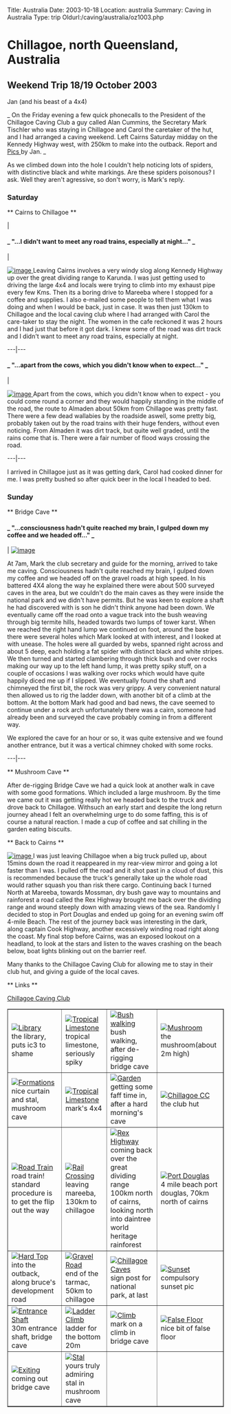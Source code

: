 Title: Australia 
Date: 2003-10-18
Location: australia
Summary: Caving in Australia
Type: trip
Oldurl:/caving/australia/oz1003.php


#  Chillagoe, north Queensland, Australia 

##  Weekend Trip 18/19 October 2003 

Jan (and his beast of a 4x4) 

_ On the Friday evening a few quick phonecalls to the President of the Chillagoe Caving Club a guy called Alan Cummins, the Secretary Mark Tischler who was staying in Chillagoe and Carol the caretaker of the hut, and I had arranged a caving weekend. Left Cairns Saturday midday on the Kennedy Highway west, with 250km to make into the outback. Report and [ Pics ](/caving/old/australia/oz1003photos.php) by Jan. _

As we climbed down into the hole I couldn't help noticing lots of spiders, with distinctive black and white markings. Are these spiders poisonous? I ask. Well they aren't agressive, so don't worry, is Mark's reply. 

###  Saturday 

** Cairns to Chillagoe **   


| 

####  _ "...I didn't want to meet any road trains, especially at night..." _

| 

[ ![image](/caving/old/australia/oz1003images/intotheoutback127.jpg) ](/caving/old/australia/oz1003images/a0127.jpg) Leaving Cairns involves a very windy slog along Kennedy Highway up over the great dividing range to Karunda. I was just getting used to driving the large 4x4 and locals were trying to climb into my exhaust pipe every few Kms. Then its a boring drive to Mareeba where I stopped for a coffee and supplies. I also e-mailed some people to tell them what I was doing and when I would be back, just in case. It was then just 130km to Chillagoe and the local caving club where I had arranged with Carol the care-taker to stay the night. The women in the cafe reckoned it was 2 hours and I had just that before it got dark. I knew some of the road was dirt track and I didn't want to meet any road trains, especially at night.   
  
---|---  
  
  


####  _ "...apart from the cows, which you didn't know when to expect..." _

| 

[ ![image](/caving/old/australia/oz1003images/graveltrack131.jpg) ](/caving/old/australia/oz1003images/a0131.jpg) Apart from the cows, which you didn't know when to expect - you could come round a corner and they would happily standing in the middle of the road, the route to Almaden about 50km from Chillagoe was pretty fast. There were a few dead wallabies by the roadside aswell, some pretty big, probably taken out by the road trains with their huge fenders, without even noticing. From Almaden it was dirt track, but quite well graded, until the rains come that is. There were a fair number of flood ways crossing the road.   
  
---|---  
  
I arrived in Chillagoe just as it was getting dark, Carol had cooked dinner for me. I was pretty bushed so after quick beer in the local I headed to bed. 

###  Sunday 

** Bridge Cave **   


####  _ "...consciousness hadn't quite reached my brain, I gulped down my coffee and we headed off..." _

|  [ ![image](/caving/old/australia/oz1003images/falsefloor21.jpg) ](/caving/old/australia/oz1003images/a0021-aps.jpg)

At 7am, Mark the club secretary and guide for the morning, arrived to take me caving. Consciousness hadn't quite reached my brain, I gulped down my coffee and we headed off on the gravel roads at high speed. In his battered 4X4 along the way he explained there were about 500 surveyed caves in the area, but we couldn't do the main caves as they were inside the national park and we didn't have permits. But he was keen to explore a shaft he had discovered with is son he didn't think anyone had been down. We eventually came off the road onto a vague track into the bush weaving through big termite hills, headed towards two lumps of tower karst. When we reached the right hand lump we continued on foot, around the base there were several holes which Mark looked at with interest, and I looked at with unease. The holes were all guarded by webs, spanned right across and about 5 deep, each holding a fat spider with distinct black and white stripes. We then turned and started clambering through thick bush and over rocks making our way up to the left hand lump, it was pretty spiky stuff, on a couple of occasions I was walking over rocks which would have quite happily diced me up if I slipped. We eventually found the shaft and chimneyed the first bit, the rock was very grippy. A very convenient natural then allowed us to rig the ladder down, with another bit of a climb at the bottom. At the bottom Mark had good and bad news, the cave seemed to continue under a rock arch unfortunately there was a cairn, someone had already been and surveyed the cave probably coming in from a different way. 

We explored the cave for an hour or so, it was quite extensive and we found another entrance, but it was a vertical chimney choked with some rocks.   
  
---|---  
  
** Mushroom Cave **   


After de-rigging Bridge Cave we had a quick look at another walk in cave with some good formations. Which included a large mushroom. By the time we came out it was getting really hot we headed back to the truck and drove back to Chillagoe. Withsuch an early start and despite the long return journey ahead I felt an overwhelming urge to do some faffing, this is of course a natural reaction. I made a cup of coffee and sat chilling in the garden eating biscuits. 

** Back to Cairns **   


[ ![image](/caving/old/australia/oz1003images/4milebeach49.jpg) ](/caving/old/australia/oz1003images/a0049.jpg) I was just leaving Chillagoe when a big truck pulled up, about 15mins down the road it reappeared in my rear-view mirror and going a lot faster than I was. I pulled off the road and it shot past in a cloud of dust, this is recommended because the truck's generally take up the whole road would rather squash you than risk there cargo. Continuing back I turned North at Mareeba, towards Mossman, dry bush gave way to mountains and rainforest a road called the Rex Highway brought me back over the dividing range and wound steeply down with amazing views of the sea. Randomly I decided to stop in Port Douglas and ended up going for an evening swim off 4-mile Beach. The rest of the journey back was interesting in the dark, along captain Cook Highway, another excessively winding road right along the coast. My final stop before Cairns, was an exposed lookout on a headland, to look at the stars and listen to the waves crashing on the beach below, boat lights blinking out on the barrier reef. 

Many thanks to the Chillagoe Caving Club for allowing me to stay in their club hut, and giving a guide of the local caves. 

** Links **   
  
[ Chillagoe Caving Club ](http://www.chillagoecavingclub.org.au)

<table width="500" border="1" cellspacing="0" cellpadding="5">
  <tr>
    <td><a href="/caving/old/australia/oz1003images/a0008.jpg"><img src="/caving/old/australia/oz1003images/thumb/a0008.jpg" border="0" alt="Library"></a><br>the library, puts ic3 to shame</td>
    <td><a href="/caving/old/australia/oz1003images/a0015.jpg"><img src="/caving/old/australia/oz1003images/thumb/a0015.jpg" border="0" alt="Tropical Limestone"></a><br>tropical limestone, seriously spiky</td>
    <td><a href="/caving/old/australia/oz1003images/a0017.jpg"><img src="/caving/old/australia/oz1003images/thumb/a0017.jpg" border="0" alt="Bush walking"></a><br>bush walking, after de-rigging bridge cave</td>
	<td><a href="/caving/old/australia/oz1003images/a0018.jpg"><img src="/caving/old/australia/oz1003images/thumb/a0018.jpg" border="0" alt="Mushroom"></a><br>the mushroom(about 2m high)</td>
  </tr>
  <tr>
    <td><a href="/caving/old/australia/oz1003images/a0021.jpg"><img src="/caving/old/australia/oz1003images/thumb/a0021.jpg" border="0" alt="Formations"></a><br>nice curtain and stal, mushroom cave</td>
    <td><a href="/caving/old/australia/oz1003images/a0024.jpg"><img src="/caving/old/australia/oz1003images/thumb/a0024.jpg" border="0" alt="Tropical Limestone"></a><br>mark's 4x4</td>
    <td><a href="/caving/old/australia/oz1003images/a0026.jpg"><img src="/caving/old/australia/oz1003images/thumb/a0026.jpg" border="0" alt="Garden"></a><br>getting some faff time in, after a hard morning's cave</td>
	<td><a href="/caving/old/australia/oz1003images/a0028.jpg"><img src="/caving/old/australia/oz1003images/thumb/a0028.jpg" border="0" alt="Chillagoe CC"></a><br>the club hut</td>
  </tr>
  <tr>
    <td><a href="/caving/old/australia/oz1003images/a0035.jpg"><img src="/caving/old/australia/oz1003images/thumb/a0035.jpg" border="0" alt="Road Train"></a><br>road train! standard procedure is to get the flip out the way</td>
    <td><a href="/caving/old/australia/oz1003images/a0040.jpg"><img src="/caving/old/australia/oz1003images/thumb/a0040.jpg" border="0" alt="Rail Crossing"></a><br>leaving mareeba, 130km to chillagoe</td>
    <td><a href="/caving/old/australia/oz1003images/a0047.jpg"><img src="/caving/old/australia/oz1003images/thumb/a0047.jpg" border="0" alt="Rex Highway"></a><br>coming back over the great dividing range 100km north of cairns, looking north into daintree world heritage rainforest</td>
	<td><a href="/caving/old/australia/oz1003images/a0049.jpg"><img src="/caving/old/australia/oz1003images/thumb/a0049.jpg" border="0" alt="Port Douglas"></a><br>4 mile beach port douglas, 70km north of cairns</td>
  </tr>
  <tr>
    <td><a href="/caving/old/australia/oz1003images/a0127.jpg"><img src="/caving/old/australia/oz1003images/thumb/a0127.jpg" border="0" alt="Hard Top"></a><br>into the outback, along bruce's development road</td>
    <td><a href="/caving/old/australia/oz1003images/a0131.jpg"><img src="/caving/old/australia/oz1003images/thumb/a0131.jpg" border="0" alt="Gravel Road"></a><br>end of the tarmac, 50km to chillagoe</td>
    <td><a href="/caving/old/australia/oz1003images/a0136.jpg"><img src="/caving/old/australia/oz1003images/thumb/a0136.jpg" border="0" alt="Chillagoe Caves"></a><br>sign post for national park, at last</td>
	<td><a href="/caving/old/australia/oz1003images/a0142.jpg"><img src="/caving/old/australia/oz1003images/thumb/a0142.jpg" border="0" alt="Sunset"></a><br>compulsory sunset pic</td>
  </tr>
  <tr>
    <td><a href="/caving/old/australia/oz1003images/a0018-aps.jpg"><img src="/caving/old/australia/oz1003images/thumb/a0018-aps.jpg" border="0" alt="Entrance Shaft"></a><br>30m entrance shaft, bridge cave</td>
    <td><a href="/caving/old/australia/oz1003images/a0019-aps.jpg"><img src="/caving/old/australia/oz1003images/thumb/a0019-aps.jpg" border="0" alt="Ladder Climb"></a><br>ladder for the bottom 20m</td>
    <td><a href="/caving/old/australia/oz1003images/a0020-aps.jpg"><img src="/caving/old/australia/oz1003images/thumb/a0020-aps.jpg" border="0" alt="Climb"></a><br>mark on a climb in bridge cave</td>
	<td><a href="/caving/old/australia/oz1003images/a0021-aps.jpg"><img src="/caving/old/australia/oz1003images/thumb/a0021-aps.jpg" border="0" alt="False Floor"></a><br>nice bit of false floor</td>
  </tr>
  <tr>
    <td><a href="/caving/old/australia/oz1003images/a0023-aps.jpg"><img src="/caving/old/australia/oz1003images/thumb/a0023-aps.jpg" border="0" alt="Exiting"></a><br>coming out bridge cave</td>
    <td><a href="/caving/old/australia/oz1003images/a0025-aps.jpg"><img src="/caving/old/australia/oz1003images/thumb/a0025-aps.jpg" border="0" alt="Stal"></a><br>yours truly admiring stal in mushroom cave</td>
    <td>&nbsp</td>
	<td>&nbsp</td>
  </tr> 
</table>
